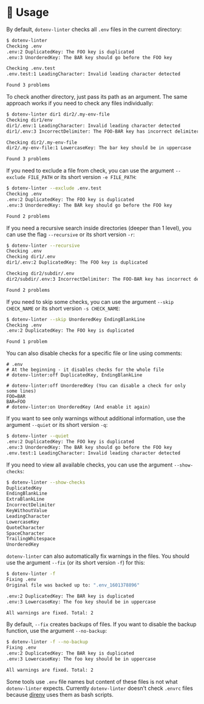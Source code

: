 # 🚀 Usage

By default, `dotenv-linter` checks all `.env` files in the current directory:

```bash
$ dotenv-linter
Checking .env
.env:2 DuplicatedKey: The FOO key is duplicated
.env:3 UnorderedKey: The BAR key should go before the FOO key

Checking .env.test
.env.test:1 LeadingCharacter: Invalid leading character detected

Found 3 problems
```

To check another directory, just pass its path as an argument. The same approach works if you need to check any files individually:

```bash
$ dotenv-linter dir1 dir2/.my-env-file
Checking dir1/env
dir1/.env:1 LeadingCharacter: Invalid leading character detected
dir1/.env:3 IncorrectDelimiter: The FOO-BAR key has incorrect delimiter

Checking dir2/.my-env-file
dir2/.my-env-file:1 LowercaseKey: The bar key should be in uppercase

Found 3 problems
```

If you need to exclude a file from check, you can use the argument `--exclude FILE_PATH` or its short version `-e FILE_PATH`:

```bash
$ dotenv-linter --exclude .env.test
Checking .env
.env:2 DuplicatedKey: The FOO key is duplicated
.env:3 UnorderedKey: The BAR key should go before the FOO key

Found 2 problems
```

If you need a recursive search inside directories (deeper than 1 level), you can use the flag `--recursive` or its short version `-r`:

```bash
$ dotenv-linter --recursive
Checking .env
Checking dir1/.env
dir1/.env:2 DuplicatedKey: The FOO key is duplicated

Checking dir2/subdir/.env
dir2/subdir/.env:3 IncorrectDelimiter: The FOO-BAR key has incorrect delimiter

Found 2 problems
```

If you need to skip some checks, you can use the argument `--skip CHECK_NAME` or its short version `-s CHECK_NAME`:

```bash
$ dotenv-linter --skip UnorderedKey EndingBlankLine
Checking .env
.env:2 DuplicatedKey: The FOO key is duplicated

Found 1 problem
```

You can also disable checks for a specific file or line using comments:

```env
# .env
# At the beginning - it disables checks for the whole file
# dotenv-linter:off DuplicatedKey, EndingBlankLine

# dotenv-linter:off UnorderedKey (You can disable a check for only some lines)
FOO=BAR
BAR=FOO
# dotenv-linter:on UnorderedKey (And enable it again)
```

If you want to see only warnings without additional information, use the argument `--quiet` or its short version `-q`:

```bash
$ dotenv-linter --quiet
.env:2 DuplicatedKey: The FOO key is duplicated
.env:3 UnorderedKey: The BAR key should go before the FOO key
.env.test:1 LeadingCharacter: Invalid leading character detected
```

If you need to view all available checks, you can use the argument `--show-checks`:

```bash
$ dotenv-linter --show-checks
DuplicatedKey
EndingBlankLine
ExtraBlankLine
IncorrectDelimiter
KeyWithoutValue
LeadingCharacter
LowercaseKey
QuoteCharacter
SpaceCharacter
TrailingWhitespace
UnorderedKey
```

`dotenv-linter` can also automatically fix warnings in the files. You should use the argument `--fix` (or its short version `-f`) for this:

```bash
$ dotenv-linter -f
Fixing .env
Original file was backed up to: ".env_1601378896"

.env:2 DuplicatedKey: The BAR key is duplicated
.env:3 LowercaseKey: The foo key should be in uppercase

All warnings are fixed. Total: 2
```

By default, `--fix` creates backups of files. If you want to disable the backup function, use the argument `--no-backup`:

```bash
$ dotenv-linter -f --no-backup
Fixing .env
.env:2 DuplicatedKey: The BAR key is duplicated
.env:3 LowercaseKey: The foo key should be in uppercase

All warnings are fixed. Total: 2
```

Some tools use `.env` file names but content of these files is not what `dotenv-linter` expects.
Currently `dotenv-linter` doesn't check `.envrc` files because [direnv](https://direnv.net) uses them as bash scripts.
